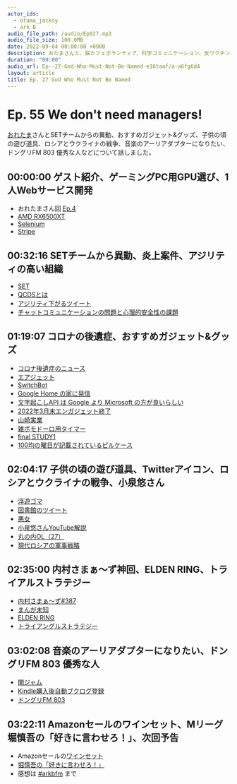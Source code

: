 ```yaml
---
actor_ids:
  - otama_jacksy
  - ark_B
audio_file_path: /audio/Ep027.mp3
audio_file_size: 100.0MB
date: 2022-09-04 00:00:00 +0900
description: おたまさんと、猫カフェボランティア、科学コミュニケーション、反ワクチン監視、ドラえもん、絶滅動物は蘇らせるべきか、ミッドサマー、保護猫のススメなどについて話しました。
duration: "00:00"
audio_url: Ep--27-God-Who-Must-Not-Be-Named-e16taaf/a-a6fg6d4
layout: article
title: Ep. 27 God Who Must Not Be Named
---
```


# Ep. 55 We don't need managers!

[おれたま](https://twitter.com/AHA_oretama)さんとSETチームからの異動、おすすめガジェット&グッズ、子供の頃の遊び道具、ロシアとウクライナの戦争、音楽のアーリアダプターになりたい、ドングリFM 803 優秀な人などについて話しました。

## 00:00:00 ゲスト紹介、ゲーミングPC用GPU選び、1人Webサービス開発

* おれたまさん回 [Ep.4](https://anchor.fm/arkbfm/episodes/Ep--4-Dream-of-Hackintosh-elsc8k/a-a3pjpda)
* [AMD RX6500XT](https://amzn.to/3w2voon)
* [Selenium](https://www.selenium.dev/ja/documentation/)
* [Stripe](https://stripe.com/jp)

## 00:32:16 SETチームから異動、炎上案件、アジリティの高い組織

* [SET](https://testing.googleblog.com/2016/03/from-qa-to-engineering-productivity.html)
* [QCDSとは](https://pmstyle.biz/column/ppm/ppm6.htm)
* [アジリティ下がるツイート](https://twitter.com/hiroki_daichi/status/1500322058500472835?s=20&t=iSpMYCAsMmhnpSqrdHN99Q)
* [チャットコミュニケーションの問題と心理的安全性の課題](https://www.slideshare.net/TokorotenNakayama/eof2019)

## 01:19:07 コロナの後遺症、おすすめガジェット&グッズ

* [コロナ後遺症のニュース](https://news.yahoo.co.jp/articles/6c6c00cb3ace19cf9d94e1aa1ed7580dcaaa0d33)
* [エアジェット](https://www.kao.co.jp/magiclean/airjet/)
* [SwitchBot](https://amzn.to/3Ieu1W8)
* [Google Home の家に発信](https://getnews.jp/archives/2465509)
* [文字起こしAPI は Google より Microsoft の方が良いらしい](https://twitter.com/miyagawa/status/1496022118513143808?s=20&t=pUJbec_KydqwGWnjNOkBtQ)
* [2022年3月末エンガジェット終了](https://www.beboundless.jp/press/corporate-announcement-02-15-2022)
* [山崎実業](https://amzn.to/3tOBFBk)
* [雑ポモドーロ用タイマー](https://amzn.to/3i1PVRK)
* [final STUDY1](https://amzn.to/3t3xG4F)
* [100均の曜日が記載されているピルケース](https://www.o-uccino.jp/article/posts/84101)

## 02:04:17 子供の頃の遊び道具、Twitterアイコン、ロシアとウクライナの戦争、小泉悠さん

* [浮遊ゴマ](https://amzn.to/36dQ69W)
* [図書館のツイート](https://twitter.com/parfaitthestudy/status/1499287409409757187?s=20&t=iSpMYCAsMmhnpSqrdHN99Q)
* [悪女](https://amzn.to/3KvVG6m)
* [小泉悠さんYouTube解説](https://www.youtube.com/watch?v=r0a3s5Y50yo)
* [丸の内OL（27）](https://matomame.jp/user/yonepo665/3cd744d7c4e363a6f401)
* [現代ロシアの軍事戦略](https://amzn.to/3w3XO18)

## 02:35:00 内村さまぁ〜ず神回、ELDEN RING、トライアルストラテジー

* [内村さまぁ〜ず#387](https://amzn.to/37er36X)
* [まんが未知](https://www.telasa.jp/series/11475)
* [ELDEN RING](https://www.eldenring.jp/)
* [トライアングルストラテジー](https://www.jp.square-enix.com/trianglestrategy/)

## 03:02:08 音楽のアーリアダプターになりたい、ドングリFM 803 優秀な人

* [関ジャム](https://www.tv-asahi.co.jp/kanjam/backnumber/)
* [Kindle購入後自動ブクログ登録](https://zenn.dev/ysmtegsr/articles/c9077709acb67ff3f1d9)
* [ドングリFM 803](https://donguri.fm/n/n7114892d83db)

## 03:22:11 Amazonセールのワインセット、Mリーグ堀慎吾の「好きに言わせろ！」、次回予告

* Amazonセールの[ワインセット](https://amzn.to/3t76uC1)
* [堀慎吾の「好きに言わせろ！」](https://www.youtube.com/channel/UCvKXzjSvPSoYDpG-SLqrkdg)
* 感想は [#arkbfm](https://twitter.com/hashtag/arkbfm) まで